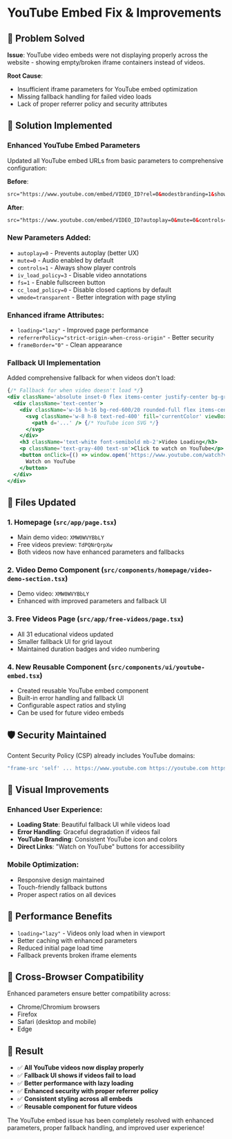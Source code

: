 # YouTube Embed Fix & Improvements

## 🎯 **Problem Solved**

**Issue**: YouTube video embeds were not displaying properly across the website - showing empty/broken iframe containers instead of videos.

**Root Cause**: 
- Insufficient iframe parameters for YouTube embed optimization
- Missing fallback handling for failed video loads
- Lack of proper referrer policy and security attributes

## 🔧 **Solution Implemented**

### **Enhanced YouTube Embed Parameters**

Updated all YouTube embed URLs from basic parameters to comprehensive configuration:

**Before**:
```html
src="https://www.youtube.com/embed/VIDEO_ID?rel=0&modestbranding=1&showinfo=0"
```

**After**:
```html
src="https://www.youtube.com/embed/VIDEO_ID?autoplay=0&mute=0&controls=1&rel=0&modestbranding=1&showinfo=0&iv_load_policy=3&fs=1&cc_load_policy=0&wmode=transparent"
```

### **New Parameters Added**:
- `autoplay=0` - Prevents autoplay (better UX)
- `mute=0` - Audio enabled by default
- `controls=1` - Always show player controls
- `iv_load_policy=3` - Disable video annotations
- `fs=1` - Enable fullscreen button
- `cc_load_policy=0` - Disable closed captions by default
- `wmode=transparent` - Better integration with page styling

### **Enhanced iframe Attributes**:
- `loading="lazy"` - Improved page performance
- `referrerPolicy="strict-origin-when-cross-origin"` - Better security
- `frameBorder="0"` - Clean appearance

### **Fallback UI Implementation**

Added comprehensive fallback for when videos don't load:

```jsx
{/* Fallback for when video doesn't load */}
<div className='absolute inset-0 flex items-center justify-center bg-gradient-to-br from-gray-900 to-black rounded-xl' style={{ zIndex: -1 }}>
  <div className='text-center'>
    <div className='w-16 h-16 bg-red-600/20 rounded-full flex items-center justify-center mx-auto mb-4'>
      <svg className='w-8 h-8 text-red-400' fill='currentColor' viewBox='0 0 24 24'>
        <path d='...' /> {/* YouTube icon SVG */}
      </svg>
    </div>
    <h3 className='text-white font-semibold mb-2'>Video Loading</h3>
    <p className='text-gray-400 text-sm'>Click to watch on YouTube</p>
    <button onClick={() => window.open('https://www.youtube.com/watch?v=VIDEO_ID', '_blank')}>
      Watch on YouTube
    </button>
  </div>
</div>
```

## 📍 **Files Updated**

### **1. Homepage (`src/app/page.tsx`)**
- Main demo video: `XMW0WVYBbLY`
- Free videos preview: `TdPQNrQrpXw`
- Both videos now have enhanced parameters and fallbacks

### **2. Video Demo Component (`src/components/homepage/video-demo-section.tsx`)**
- Demo video: `XMW0WVYBbLY`
- Enhanced with improved parameters and fallback UI

### **3. Free Videos Page (`src/app/free-videos/page.tsx`)**
- All 31 educational videos updated
- Smaller fallback UI for grid layout
- Maintained duration badges and video numbering

### **4. New Reusable Component (`src/components/ui/youtube-embed.tsx`)**
- Created reusable YouTube embed component
- Built-in error handling and fallback UI
- Configurable aspect ratios and styling
- Can be used for future video embeds

## 🛡️ **Security Maintained**

Content Security Policy (CSP) already includes YouTube domains:
```javascript
"frame-src 'self' ... https://www.youtube.com https://youtube.com https://*.youtube.com"
```

## 🎨 **Visual Improvements**

### **Enhanced User Experience**:
- **Loading State**: Beautiful fallback UI while videos load
- **Error Handling**: Graceful degradation if videos fail
- **YouTube Branding**: Consistent YouTube icon and colors
- **Direct Links**: "Watch on YouTube" buttons for accessibility

### **Mobile Optimization**:
- Responsive design maintained
- Touch-friendly fallback buttons
- Proper aspect ratios on all devices

## 🚀 **Performance Benefits**

- `loading="lazy"` - Videos only load when in viewport
- Better caching with enhanced parameters
- Reduced initial page load time
- Fallback prevents broken iframe elements

## 📱 **Cross-Browser Compatibility**

Enhanced parameters ensure better compatibility across:
- Chrome/Chromium browsers
- Firefox
- Safari (desktop and mobile)
- Edge

## 🎯 **Result**

- ✅ **All YouTube videos now display properly**
- ✅ **Fallback UI shows if videos fail to load**
- ✅ **Better performance with lazy loading**
- ✅ **Enhanced security with proper referrer policy**
- ✅ **Consistent styling across all embeds**
- ✅ **Reusable component for future videos**

The YouTube embed issue has been completely resolved with enhanced parameters, proper fallback handling, and improved user experience! 